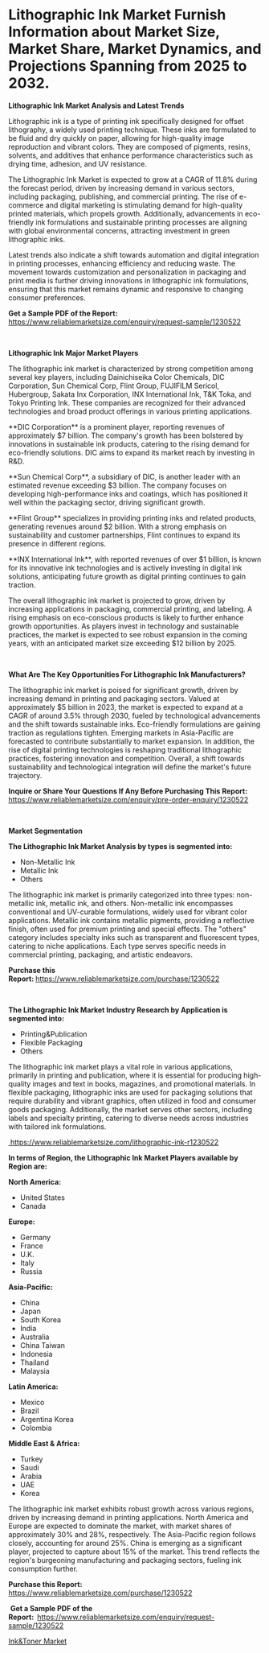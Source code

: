 <p><h1>Lithographic Ink Market Furnish Information about Market Size, Market Share, Market Dynamics, and Projections Spanning from 2025 to 2032.</h1></p><p><strong>Lithographic Ink Market Analysis and Latest Trends</strong></p>
<p><p>Lithographic ink is a type of printing ink specifically designed for offset lithography, a widely used printing technique. These inks are formulated to be fluid and dry quickly on paper, allowing for high-quality image reproduction and vibrant colors. They are composed of pigments, resins, solvents, and additives that enhance performance characteristics such as drying time, adhesion, and UV resistance.</p><p>The Lithographic Ink Market is expected to grow at a CAGR of 11.8% during the forecast period, driven by increasing demand in various sectors, including packaging, publishing, and commercial printing. The rise of e-commerce and digital marketing is stimulating demand for high-quality printed materials, which propels growth. Additionally, advancements in eco-friendly ink formulations and sustainable printing processes are aligning with global environmental concerns, attracting investment in green lithographic inks.</p><p>Latest trends also indicate a shift towards automation and digital integration in printing processes, enhancing efficiency and reducing waste. The movement towards customization and personalization in packaging and print media is further driving innovations in lithographic ink formulations, ensuring that this market remains dynamic and responsive to changing consumer preferences.</p></p>
<p><strong>Get a Sample PDF of the Report:&nbsp;</strong> <a href="https://www.reliablemarketsize.com/enquiry/request-sample/1230522?utm_campaign=2628&utm_medium=2&utm_source=Github&utm_content=ia&utm_term=01042025&utm_id=lithographic-ink">https://www.reliablemarketsize.com/enquiry/request-sample/1230522</a></p>
<p>&nbsp;</p>
<p><strong>Lithographic Ink Major Market Players</strong></p>
<p><p>The lithographic ink market is characterized by strong competition among several key players, including Dainichiseika Color Chemicals, DIC Corporation, Sun Chemical Corp, Flint Group, FUJIFILM Sericol, Hubergroup, Sakata Inx Corporation, INX International Ink, T&K Toka, and Tokyo Printing Ink. These companies are recognized for their advanced technologies and broad product offerings in various printing applications.</p><p>**DIC Corporation** is a prominent player, reporting revenues of approximately $7 billion. The company's growth has been bolstered by innovations in sustainable ink products, catering to the rising demand for eco-friendly solutions. DIC aims to expand its market reach by investing in R&D.</p><p>**Sun Chemical Corp**, a subsidiary of DIC, is another leader with an estimated revenue exceeding $3 billion. The company focuses on developing high-performance inks and coatings, which has positioned it well within the packaging sector, driving significant growth.</p><p>**Flint Group** specializes in providing printing inks and related products, generating revenues around $2 billion. With a strong emphasis on sustainability and customer partnerships, Flint continues to expand its presence in different regions.</p><p>**INX International Ink**, with reported revenues of over $1 billion, is known for its innovative ink technologies and is actively investing in digital ink solutions, anticipating future growth as digital printing continues to gain traction.</p><p>The overall lithographic ink market is projected to grow, driven by increasing applications in packaging, commercial printing, and labeling. A rising emphasis on eco-conscious products is likely to further enhance growth opportunities. As players invest in technology and sustainable practices, the market is expected to see robust expansion in the coming years, with an anticipated market size exceeding $12 billion by 2025.</p></p>
<p>&nbsp;</p>
<p><strong>What Are The Key Opportunities For Lithographic Ink Manufacturers?</strong></p>
<p><p>The lithographic ink market is poised for significant growth, driven by increasing demand in printing and packaging sectors. Valued at approximately $5 billion in 2023, the market is expected to expand at a CAGR of around 3.5% through 2030, fueled by technological advancements and the shift towards sustainable inks. Eco-friendly formulations are gaining traction as regulations tighten. Emerging markets in Asia-Pacific are forecasted to contribute substantially to market expansion. In addition, the rise of digital printing technologies is reshaping traditional lithographic practices, fostering innovation and competition. Overall, a shift towards sustainability and technological integration will define the market's future trajectory.</p></p>
<p><strong>Inquire or Share Your Questions If Any Before Purchasing This Report:</strong> <a href="https://www.reliablemarketsize.com/enquiry/pre-order-enquiry/1230522?utm_campaign=2628&utm_medium=2&utm_source=Github&utm_content=ia&utm_term=01042025&utm_id=lithographic-ink">https://www.reliablemarketsize.com/enquiry/pre-order-enquiry/1230522</a></p>
<p>&nbsp;</p>
<p><strong>Market Segmentation</strong></p>
<p><strong>The Lithographic Ink Market Analysis by types is segmented into:</strong></p>
<p><ul><li>Non-Metallic Ink</li><li>Metallic Ink</li><li>Others</li></ul></p>
<p><p>The lithographic ink market is primarily categorized into three types: non-metallic ink, metallic ink, and others. Non-metallic ink encompasses conventional and UV-curable formulations, widely used for vibrant color applications. Metallic ink contains metallic pigments, providing a reflective finish, often used for premium printing and special effects. The "others" category includes specialty inks such as transparent and fluorescent types, catering to niche applications. Each type serves specific needs in commercial printing, packaging, and artistic endeavors.</p></p>
<p><strong>Purchase this Report:&nbsp;</strong><a href="https://www.reliablemarketsize.com/purchase/1230522?utm_campaign=2628&utm_medium=2&utm_source=Github&utm_content=ia&utm_term=01042025&utm_id=lithographic-ink">https://www.reliablemarketsize.com/purchase/1230522</a></p>
<p>&nbsp;</p>
<p><strong>The Lithographic Ink Market Industry Research by Application is segmented into:</strong></p>
<p><ul><li>Printing&Publication</li><li>Flexible Packaging</li><li>Others</li></ul></p>
<p><p>The lithographic ink market plays a vital role in various applications, primarily in printing and publication, where it is essential for producing high-quality images and text in books, magazines, and promotional materials. In flexible packaging, lithographic inks are used for packaging solutions that require durability and vibrant graphics, often utilized in food and consumer goods packaging. Additionally, the market serves other sectors, including labels and specialty printing, catering to diverse needs across industries with tailored ink formulations.</p></p>
<p><a href="https://www.reliablemarketsize.com/lithographic-ink-r1230522?utm_campaign=2628&utm_medium=2&utm_source=Github&utm_content=ia&utm_term=01042025&utm_id=lithographic-ink">&nbsp;https://www.reliablemarketsize.com/lithographic-ink-r1230522</a></p>
<p><strong>In terms of Region, the Lithographic Ink Market Players available by Region are:</strong></p>
<p>
    <p> <strong> North America: </strong>
        <ul>
            <li>United States</li>
            <li>Canada</li>
        </ul>
        </p> 
    <p> <strong> Europe: </strong>
        <ul>
            <li>Germany</li>
            <li>France</li>
            <li>U.K.</li>
            <li>Italy</li>
            <li>Russia</li>
        </ul>
        </p> 
    <p> <strong> Asia-Pacific: </strong>
        <ul>
            <li>China</li>
            <li>Japan</li>
            <li>South Korea</li>
            <li>India</li>
            <li>Australia</li>
            <li>China Taiwan</li>
            <li>Indonesia</li>
            <li>Thailand</li>
            <li>Malaysia</li>
        </ul>
        </p> 
    <p> <strong> Latin America: </strong>
        <ul>
            <li>Mexico</li>
            <li>Brazil</li>
            <li>Argentina Korea</li>
            <li>Colombia</li>
        </ul>
        </p> 
    <p> <strong> Middle East & Africa: </strong>
        <ul>
            <li>Turkey</li>
            <li>Saudi</li>
            <li>Arabia</li>
            <li>UAE</li>
            <li>Korea</li>
        </ul>
    </p>
    </p>
<p><p>The lithographic ink market exhibits robust growth across various regions, driven by increasing demand in printing applications. North America and Europe are expected to dominate the market, with market shares of approximately 30% and 28%, respectively. The Asia-Pacific region follows closely, accounting for around 25%. China is emerging as a significant player, projected to capture about 15% of the market. This trend reflects the region's burgeoning manufacturing and packaging sectors, fueling ink consumption further.</p></p>
<p><strong>Purchase this Report: </strong><a href="https://www.reliablemarketsize.com/purchase/1230522?utm_campaign=2628&utm_medium=2&utm_source=Github&utm_content=ia&utm_term=01042025&utm_id=lithographic-ink">https://www.reliablemarketsize.com/purchase/1230522</a></p>
<p>&nbsp;<strong>Get a Sample PDF of the Report:&nbsp;&nbsp;</strong><a href="https://www.reliablemarketsize.com/enquiry/request-sample/1230522?utm_campaign=2628&utm_medium=2&utm_source=Github&utm_content=ia&utm_term=01042025&utm_id=lithographic-ink">https://www.reliablemarketsize.com/enquiry/request-sample/1230522</a></p>
<p><strong></strong></p>
<p><p><a href="https://github.com/toldenargelia86/Market-Research-Report-List-1/blob/main/inktoner-market.md?utm_campaign=2628&utm_medium=2&utm_source=Github&utm_content=ia&utm_term=01042025&utm_id=lithographic-ink">Ink&Toner Market</a></p></p>